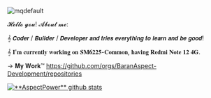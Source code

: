 ![mqdefault](https://github.com/AspectPower/AspectPower/assets/95100392/8f5b80c5-59af-4056-9b81-670315d2b3f6)

𝓗𝓮𝓵𝓵𝓸 𝔂𝓸𝓾! 𝓐𝓫𝓸𝓾𝓽 𝓶𝓮:

𝄞 𝘾𝙤𝙙𝙚𝙧 / 𝘽𝙪𝙞𝙡𝙙𝙚𝙧 / 𝘿𝙚𝙫𝙚𝙡𝙤𝙥𝙚𝙧 𝙖𝙣𝙙 𝙩𝙧𝙞𝙚𝙨 𝙚𝙫𝙚𝙧𝙮𝙩𝙝𝙞𝙣𝙜 𝙩𝙤 𝙡𝙚𝙖𝙧𝙣 𝙖𝙣𝙙 𝙗𝙚 𝙜𝙤𝙤𝙙!

𝄞 𝐈'𝐦 𝐜𝐮𝐫𝐫𝐞𝐧𝐭𝐥𝐲 𝐰𝐨𝐫𝐤𝐢𝐧𝐠 𝐨𝐧 𝐒𝐌𝟔𝟐𝟐𝟓-𝐂𝐨𝐦𝐦𝐨𝐧, 𝐡𝐚𝐯𝐢𝐧𝐠 𝐑𝐞𝐝𝐦𝐢 𝐍𝐨𝐭𝐞 𝟏𝟐 𝟒𝐆.

→ 𝐌𝐲 𝐖𝐨𝐫𝐤™ https://github.com/orgs/BaranAspect-Development/repositories

<a href="https://github.com/AspectPower">
 <img align="center" src="https://github-readme-stats.vercel.app/api?username=AspectPower&show_icons=true&theme=city_lights&line_height=27" alt="**AspectPower** github stats"/>
</a>

